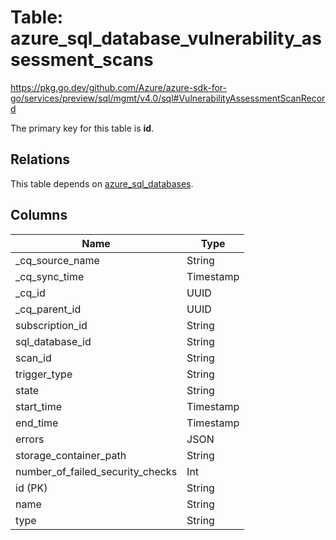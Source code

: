 # Table: azure_sql_database_vulnerability_assessment_scans

https://pkg.go.dev/github.com/Azure/azure-sdk-for-go/services/preview/sql/mgmt/v4.0/sql#VulnerabilityAssessmentScanRecord

The primary key for this table is **id**.

## Relations
This table depends on [azure_sql_databases](azure_sql_databases.md).

## Columns
| Name          | Type          |
| ------------- | ------------- |
|_cq_source_name|String|
|_cq_sync_time|Timestamp|
|_cq_id|UUID|
|_cq_parent_id|UUID|
|subscription_id|String|
|sql_database_id|String|
|scan_id|String|
|trigger_type|String|
|state|String|
|start_time|Timestamp|
|end_time|Timestamp|
|errors|JSON|
|storage_container_path|String|
|number_of_failed_security_checks|Int|
|id (PK)|String|
|name|String|
|type|String|